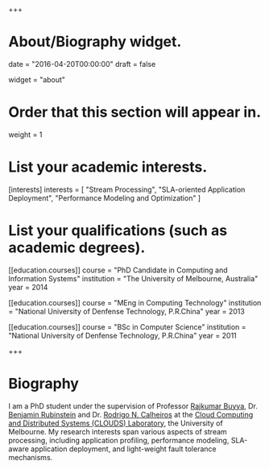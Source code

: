 +++
# About/Biography widget.

date = "2016-04-20T00:00:00"
draft = false

widget = "about"

# Order that this section will appear in.
weight = 1

# List your academic interests.
[interests]
  interests = [
    "Stream Processing",
    "SLA-oriented Application Deployment",
    "Performance Modeling and Optimization"
  ]

# List your qualifications (such as academic degrees).
[[education.courses]]
  course = "PhD Candidate in Computing and Information Systems"
  institution = "The University of Melbourne, Australia"
  year = 2014 

[[education.courses]]
  course = "MEng in Computing Technology"
  institution = "National University of Denfense Technology, P.R.China"
  year = 2013

[[education.courses]]
  course = "BSc in Computer Science"
  institution = "National University of Denfense Technology, P.R.China"
  year = 2011
 
+++

# Biography

I am a PhD student under the supervision of Professor [Rajkumar Buyya](http://buyya.com/), Dr. [Benjamin Rubinstein](http://www.bipr.net/) and Dr. [Rodrigo N. Calheiros](https://www.westernsydney.edu.au/staff_profiles/uws_profiles/doctor_rodrigo_neves_calheiros) at the [Cloud Computing and Distributed Systems (CLOUDS) Laboratory](http://www.cloudbus.org/), the University of Melbourne. My research interests span various aspects of stream processing, including application profiling, performance modeling, SLA-aware application deployment, and light-weight fault tolerance mechanisms.



